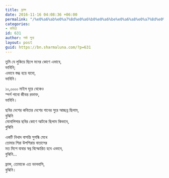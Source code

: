 ```yaml
---
title: ফ্রান্স
date: 2016-11-16 04:08:36 +06:00
permalink: "/%e0%a6%ab%e0%a7%8d%e0%a6%b0%e0%a6%be%e0%a6%a8%e0%a7%8d%e0%a6%b8/"
categories:
- কবিতা
id: 631
author: শর্মা লুনা
layout: post
guid: https://bn.sharmaluna.com/?p=631
---
```


তুমি যে লুকিয়ে ছিলে মনের কোণে এভাবে,  
ভাবিনি;  
এভাবে স্তব্ধ হয়ে যাবো,  
ভাবিনি।

১০,০০০০ মাইল দূরে থেকেও  
স্পর্শ পাবো জীবন্ত রক্তাক্ত,  
ভাবিনি।

ছবির দেশের কবিতার দেশের গানের সুরে আচ্ছন্ন ছিলাম,  
বুঝিনি  
মোনালিসার ছবির কোণে আটকে ছিলাম কিভাবে,  
বুঝিনি

একটি নিখাদ বাসন্তি সুগন্ধি মেখে  
তোমার শিরা উপশিরায় বাতাসের  
মত মিশে যাবার স্বপ্ন বিস্ফোরিত হবে এভাবে,  
বুঝিনি…

ফ্রান্স, তোমাকে এত ভালবাসি,  
বুঝিনি।
